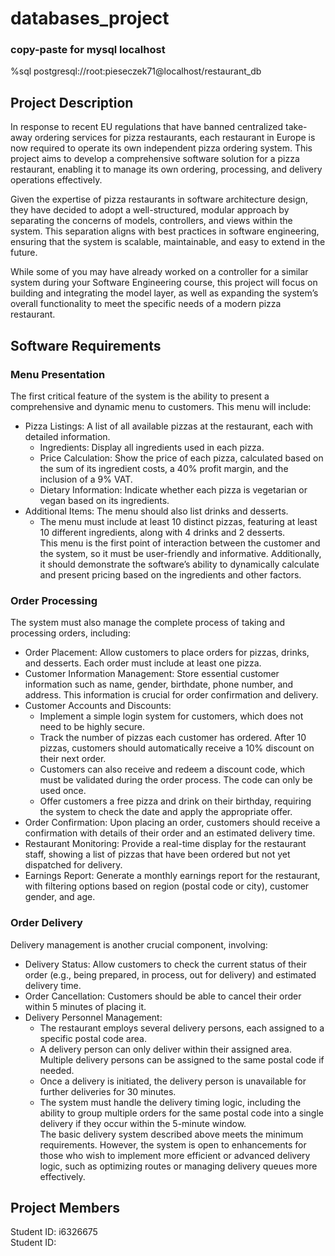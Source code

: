 # databases_project

### copy-paste for mysql localhost
%sql postgresql://root:pieseczek71@localhost/restaurant_db

## Project Description

In response to recent EU regulations that have banned centralized take-away ordering services for pizza restaurants, each restaurant in Europe is now required to operate its own independent pizza ordering system. This project aims to develop a comprehensive software solution for a pizza restaurant, enabling it to manage its own ordering, processing, and delivery operations effectively.

Given the expertise of pizza restaurants in software architecture design, they have decided to adopt a well-structured, modular approach by separating the concerns of models, controllers, and views within the system. This separation aligns with best practices in software engineering, ensuring that the system is scalable, maintainable, and easy to extend in the future.

While some of you may have already worked on a controller for a similar system during your Software Engineering course, this project will focus on building and integrating the model layer, as well as expanding the system’s overall functionality to meet the specific needs of a modern pizza restaurant.

## Software Requirements

### Menu Presentation

The first critical feature of the system is the ability to present a comprehensive and dynamic menu to customers. This menu will include:

- Pizza Listings: A list of all available pizzas at the restaurant, each with detailed information. <br />
  - Ingredients: Display all ingredients used in each pizza. <br />
  - Price Calculation: Show the price of each pizza, calculated based on the sum of its ingredient costs, a 40% profit margin, and the inclusion of a 9% VAT. <br />
  - Dietary Information: Indicate whether each pizza is vegetarian or vegan based on its ingredients. <br />
- Additional Items: The menu should also list drinks and desserts. <br />
  - The menu must include at least 10 distinct pizzas, featuring at least 10 different ingredients, along with 4 drinks and 2 desserts. <br />
This menu is the first point of interaction between the customer and the system, so it must be user-friendly and informative. Additionally, it should demonstrate the software’s ability to dynamically calculate and present pricing based on the ingredients and other factors. <br />

### Order Processing
The system must also manage the complete process of taking and processing orders, including:

- Order Placement: Allow customers to place orders for pizzas, drinks, and desserts. Each order must include at least one pizza. <br />
- Customer Information Management: Store essential customer information such as name, gender, birthdate, phone number, and address. This information is crucial for order confirmation and delivery. <br />
- Customer Accounts and Discounts:
  - Implement a simple login system for customers, which does not need to be highly secure.
  - Track the number of pizzas each customer has ordered. After 10 pizzas, customers should automatically receive a 10% discount on their next order.
  - Customers can also receive and redeem a discount code, which must be validated during the order process. The code can only be used once.
  - Offer customers a free pizza and drink on their birthday, requiring the system to check the date and apply the appropriate offer.
- Order Confirmation: Upon placing an order, customers should receive a confirmation with details of their order and an estimated delivery time.
- Restaurant Monitoring: Provide a real-time display for the restaurant staff, showing a list of pizzas that have been ordered but not yet dispatched for delivery.
- Earnings Report: Generate a monthly earnings report for the restaurant, with filtering options based on region (postal code or city), customer gender, and age.

### Order Delivery
Delivery management is another crucial component, involving:

- Delivery Status: Allow customers to check the current status of their order (e.g., being prepared, in process, out for delivery) and estimated delivery time. <br />
- Order Cancellation: Customers should be able to cancel their order within 5 minutes of placing it. <br />
- Delivery Personnel Management:
  - The restaurant employs several delivery persons, each assigned to a specific postal code area. <br />
  - A delivery person can only deliver within their assigned area. Multiple delivery persons can be assigned to the same postal code if needed. <br />
  - Once a delivery is initiated, the delivery person is unavailable for further deliveries for 30 minutes. <br />
  - The system must handle the delivery timing logic, including the ability to group multiple orders for the same postal code into a single delivery if they occur within the 5-minute window. <br />
The basic delivery system described above meets the minimum requirements. However, the system is open to enhancements for those who wish to implement more efficient or advanced delivery logic, such as optimizing routes or managing delivery queues more effectively.


## Project Members

Student ID: i6326675 <br />
Student ID: 
